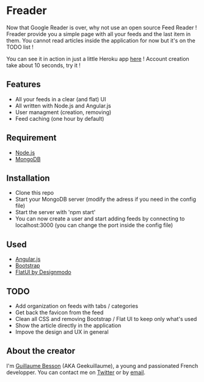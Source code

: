 Freader
=======

Now that Google Reader is over, why not use an open source Feed Reader !
Freader provide you a simple page with all your feeds and the last item in them.
You cannot read articles inside the application for now but it's on the TODO list !

You can see it in action in just a little Heroku app [here](http://freader-rss.herokuapp.com/) !
Account creation take about 10 seconds, try it !

Features
--------

* All your feeds in a clear (and flat) UI
* All written with Node.js and Angular.js
* User managment (creation, removing)
* Feed caching (one hour by default)

Requirement
-----------

* [Node.js](http://nodejs.org/)
* [MongoDB](http://www.mongodb.org/)

Installation
------------

* Clone this repo
* Start your MongoDB server (modify the adress if you need in the config file)
* Start the server with 'npm start'
* You can now create a user and start adding feeds by connecting to localhost:3000 (you can change the port inside the config file)

Used
----

* [Angular.js](http://angularjs.org/)
* [Bootstrap](http://twitter.github.io/bootstrap/)
* [FlatUI by Designmodo](http://designmodo.github.io/Flat-UI/)

TODO
----

* Add organization on feeds with tabs / categories
* Get back the favicon from the feed
* Clean all CSS and removing Bootstrap / Flat UI to keep only what's used
* Show the article directly in the application
* Impove the design and UX in general

About the creator
-----------------

I'm [Guillaume Besson](http://besson.co/) (AKA Geekuillaume), a young and passionated French developper.
You can contact me on [Twitter](http://twitter.com/geekuillaume) or by [email](guillaume@besson.com).
